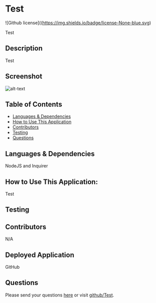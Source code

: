 # Test

![Github license]((https://img.shields.io/badge/license-None-blue.svg)

Test

## Description
Test

## Screenshot
![alt-text](N/A)

## Table of Contents
* [Languages & Dependencies](#languagesanddependencies)
* [How to Use This Application](#HowtoUseThisApplication)
* [Contributors](#contributors)
* [Testing](#testing)
* [Questions](#questions)

## Languages & Dependencies
NodeJS and Inquirer

## How to Use This Application:
Test

## Testing


## Contributors
N/A

## Deployed Application
GitHub

## Questions
Please send your questions [here](mailto:test@email.com?subject=[GitHub]%20Dev%20Connect) or visit [github/Test](https://github.com/Test).
